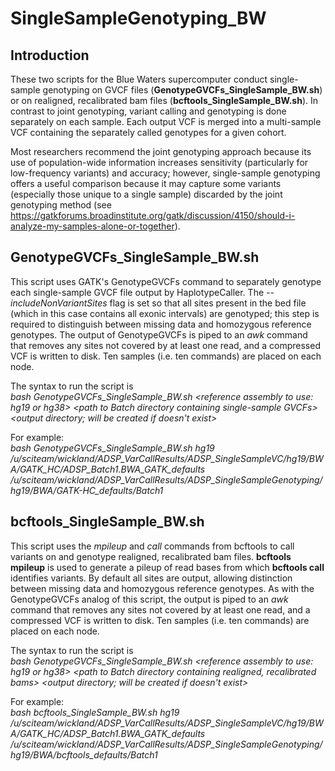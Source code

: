 # SingleSampleGenotyping_BW

## Introduction
These two scripts for the Blue Waters supercomputer conduct single-sample genotyping on GVCF files (**GenotypeGVCFs_SingleSample_BW.sh**) or on realigned, recalibrated bam files (**bcftools_SingleSample_BW.sh**). In contrast to joint genotyping, variant calling and genotyping is done separately on each sample. Each output VCF is merged into a multi-sample VCF containing the separately called genotypes for a given cohort.  

Most researchers recommend the joint genotyping approach because its use of population-wide information increases sensitivity (particularly for low-frequency variants) and accuracy; however, single-sample genotyping offers a useful comparison because it may capture some variants (especially those unique to a single sample) discarded by the joint genotyping method (see https://gatkforums.broadinstitute.org/gatk/discussion/4150/should-i-analyze-my-samples-alone-or-together).

## GenotypeGVCFs_SingleSample_BW.sh
This script uses GATK's GenotypeGVCFs command to separately genotype each single-sample GVCF file output by HaplotypeCaller. The *--includeNonVariantSites* flag is set so that all sites present in the bed file (which in this case contains all exonic intervals) are genotyped; this step is required to distinguish between missing data and homozygous reference genotypes. The output of GenotypeGVCFs is piped to an *awk* command that removes any sites not covered by at least one read, and a compressed VCF is written to disk. Ten samples (i.e. ten commands) are placed on each node.

The syntax to run the script is  
*bash GenotypeGVCFs_SingleSample_BW.sh \<reference assembly to use: hg19 or hg38> \<path to Batch directory containing single-sample GVCFs> \<output directory; will be created if doesn't exist>*

For example:  
*bash GenotypeGVCFs_SingleSample_BW.sh hg19 /u/sciteam/wickland/ADSP_VarCallResults/ADSP_SingleSampleVC/hg19/BWA/GATK_HC/ADSP_Batch1.BWA_GATK_defaults /u/sciteam/wickland/ADSP_VarCallResults/ADSP_SingleSampleGenotyping/hg19/BWA/GATK-HC_defaults/Batch1*

## bcftools_SingleSample_BW.sh
This script uses the *mpileup* and *call* commands from bcftools to call variants on and genotype realigned, recalibrated bam files. **bcftools mpileup** is used to generate a pileup of read bases from which **bcftools call** identifies variants. By default all sites are output, allowing distinction between missing data and homozygous reference genotypes. As with the GenotypeGVCFs analog of this script, the output is piped to an *awk* command that removes any sites not covered by at least one read, and a compressed VCF is written to disk. Ten samples (i.e. ten commands) are placed on each node.

The syntax to run the script is  
*bash GenotypeGVCFs_SingleSample_BW.sh \<reference assembly to use: hg19 or hg38> \<path to Batch directory containing realigned, recalibrated bams> \<output directory; will be created if doesn't exist>*

For example:  
*bash bcftools_SingleSample_BW.sh hg19 /u/sciteam/wickland/ADSP_VarCallResults/ADSP_SingleSampleVC/hg19/BWA/GATK_HC/ADSP_Batch1.BWA_GATK_defaults /u/sciteam/wickland/ADSP_VarCallResults/ADSP_SingleSampleGenotyping/hg19/BWA/bcftools_defaults/Batch1*





